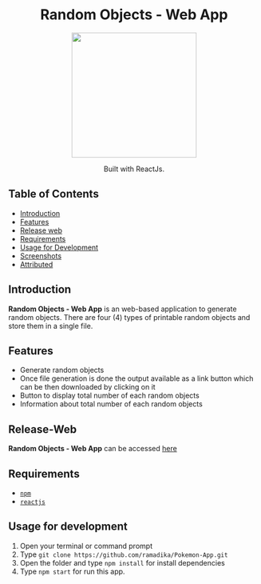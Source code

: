 <h1 align="center">Random Objects - Web App</h1>
<p align="center">
  <img width="250" src="https://cdn4.iconfinder.com/data/icons/logos-3/600/React.js_logo-512.png"/>
</p>
<p align="center">
  Built with ReactJs.
</p>

## Table of Contents

- [Introduction](#introduction)
- [Features](#features)
- [Release web](#release-web)
- [Requirements](#requirements)
- [Usage for Development](#usage-for-development)
- [Screenshots](#screenshots)
- [Attributed](#attributed)

## Introduction
<b>Random Objects - Web App</b> is an web-based application to generate random objects. There are four (4) types of printable random objects and store them in a single file.

## Features
* Generate random objects
* Once file generation is done the output available as a link button which can be then downloaded by clicking on it
* Button to display total number of each random objects
* Information about total number of each random objects

## Release-Web
**Random Objects - Web App** can be accessed [here](https://ramadika.github.io/Pokemon-App/)

## Requirements
* [`npm`](https://www.npmjs.com/get-npm)
* [`reactjs`](https://reactjs.org/docs/getting-started.html)

## Usage for development
1. Open your terminal or command prompt
2. Type `git clone https://github.com/ramadika/Pokemon-App.git`
3. Open the folder and type `npm install` for install dependencies
4. Type `npm start` for run this app.

